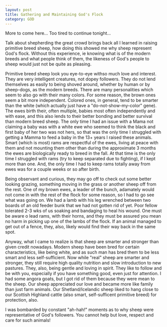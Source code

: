 ```yaml
---
layout: post
title: Gathering and Maintaining God's Flock
category: GOD
---
```

More to come here... Too tired to continue tonight...

Talk about shepherding the great crowd brings back all I learned in raising primitive breed sheep, how doing this showed me why sheep represent God's flock. Without this experience, ie knowing what is of the modern breeds and what people think of them, the likeness of God's people to sheep would just not be quite as pleasing.

Primitive breed sheep look you eye-to-eye withso much love and interest. They are very intelligent creatures, not dopey followers. They do not lend themselves as easily to being shoved around, whether by human or by sheep-dogs, as the modern breeds. There are many personalities which seem to also go with their many colors. For some reason, the brown ones seem a bit more independent. Colored ones, in general, tend to be smarter than the white (which actually just have a "do-not-show-my-color" gene). The ewes birth their, often multiple, babies most often independently and with ease, and this also lends to their better bonding and better survival than modern breed sheep. The only time I had an issue with a Mama not claiming a baby was with a white ewe who seemed to think the black and first baby of her two was not hers, so that was the only time I struggled with getting a Mamma to feed a baby in the 13+ years I raised these animals. Smart (which is most) rams are respectful of the ewes, living at peace with them and not mounting them other than during the approximate 3 months the ewes are biologically ready to breed in the fall. At that time is the only time I struggled with rams (try to keep separated due to fighting), if I kept more than one. And, the only time I had to keep rams totally away from ewes was for a couple weeks or so after birth. 

Being observant and curious, they may go off to check out some better looking grazing, something moving in the grass or another sheep off from the rest. One of my brown ewes, a leader of the bunch, adamately would not come in with the rest of the flock for some reason, so I had to go see what was going on. We had a lamb with his leg wrenched between two boards of an old feeder bunk that we had not gotten rid of yet. Poor fellow tolerated 2-3 wks of us soaking and bandaging to heal his wound. One must be aware o lead rams, with their horns, and they must be assured you mean no harm in picking up one of the lambs of the flock. If an animal managed to get out of a fence, they, also, likely would find their way back in the same spot.

Anyway, what I came to realize is that sheep are smarter and stronger than given credit nowadays. Modern sheep have been bred for certain characteristics, like being white, and as such man has bred them to be less smart and less self-sufficient. Now while "real" sheep are smarter and stronger, they still require high quality nutrition and slow introduction to new pastures. They, also, being gentle and loving in spirit. They like to follow and be with you, especially if you have something good, even just for attention. I had some angora goats, but I got rid of them because they were mean to the sheep. Our sheep appreciated our love and became more like family than just farm animals. Our Shetland/Icelandic sheep liked to hang close to our Scottish Highland cattle (also smart, self-sufficent primitive breed) for protection, also. 

I was bombarded by constant "ah-hah!" moments as to why sheep were representative of God's followers. You cannot help but love, respect and care for such animals!